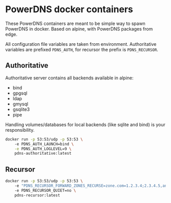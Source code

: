 # PowerDNS docker containers

These PowerDNS containers are meant to be simple way to spawn PowerDNS in docker.
Based on alpine, with PowerDNS packages from edge.

All configuration file variables are taken from environment. Authoritative variables are prefixed `PDNS_AUTH`, 
for recursor the prefix is `PDNS_RECURSOR`.

## Authoritative
Authoritative server contains all backends available in alpine:

* bind
* gpgsql
* ldap
* gmysql
* gsqlite3
* pipe

Handling volumes/databases for local backends (like sqlite and bind) is your responsibility.

```bash
docker run -p 53:53/udp -p 53:53 \ 
    -e PDNS_AUTH_LAUNCH=bind \
    -e PDNS_AUTH_LOGLEVEL=9 \
    pdns-authoritative:latest
```

## Recursor

```bash
docker run -p 53:53/udp -p 53:53 \  
    -e "PDNS_RECURSOR_FORWARD_ZONES_RECURSE=zone.com=1.2.3.4;2.3.4.5,another.net=3.4.5.6;4.5.6.7" \ 
    -e PDNS_RECURSOR_QUIET=no \
    pdns-recursor:latest
```